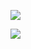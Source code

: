 <!-- My GitHub stats -->
<img src="https://github-readme-stats-kaghevx5d-tmrsich.vercel.app
/api?username=tmrsich&theme=algolia&show_icons=true"/>

<!-- My top languages -->
<img src="https://github-readme-stats-kaghevx5d-tmrsich.vercel.app
/api/top-langs/?username=tmrsich&theme=algolia&count_private=true&langs_count=50&layout=compact"/>
